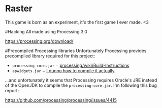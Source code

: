 # Raster
This game is born as an experiment, it's the first game I ever made. <3

#Hacking
All made using Processing 3.0

https://processing.org/download/

#Precompiled Processing libraries
Unfortunately Processing provides precompiled library required for this project:
* `processing-core.jar` − [processing/wiki/Build-Instructions](https://github.com/processing/processing/wiki/Build-Instructions)
* `apwidgets.jar` − [I dunno how to compile it actually](https://code.google.com/archive/p/apwidgets/source/default/source)

...and unfortunately it seems that Processing requires Oracle's JRE instead of the OpenJDK to compile the `processing-core.jar`. I'm following this bug report:

https://github.com/processing/processing/issues/4415
